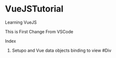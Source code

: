 # VueJSTutorial
Learning VueJS

This is First Change From VSCode


Index

1) Setupo and Vue data objects binding to view #Div 